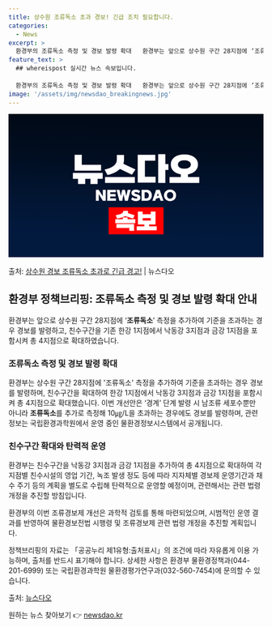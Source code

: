 ```yaml
---
title: 상수원 조류독소 초과 경보! 긴급 조치 필요합니다.
categories:
  - News
excerpt: >
  환경부의 조류독소 측정 및 경보 발령 확대   환경부는 앞으로 상수원 구간 28지점에 ‘조류독소’ 측정을 추…
feature_text: >
  ## whereispost 실시간 뉴스 속보입니다.

  환경부의 조류독소 측정 및 경보 발령 확대   환경부는 앞으로 상수원 구간 28지점에 ‘조류독소’ 측정을 추…
image: '/assets/img/newsdao_breakingnews.jpg'
---
```


![뉴스다오 속보](/assets/img/newsdao_breakingnews.jpg)

<p>출처: <a href="https://newsdao.kr/4094" rel="dofollow">상수원 경보 조류독소 초과로 긴급 경고!</a> | 뉴스다오</p>

<h2 data-ke-size="size26">환경부 정책브리핑: 조류독소 측정 및 경보 발령 확대 안내</h2>
환경부는 앞으로 상수원 구간 28지점에 ‘<b>조류독소</b>’ 측정을 추가하여 기준을 초과하는 경우 경보를 발령하고, 친수구간을 기존 한강 1지점에서 낙동강 3지점과 금강 1지점을 포함시켜 총 4지점으로 확대하였습니다.

<h3>조류독소 측정 및 경보 발령 확대</h3>
환경부는 상수원 구간 28지점에 '조류독소' 측정을 추가하여 기준을 초과하는 경우 경보를 발령하며, 친수구간을 확대하여 한강 1지점에서 낙동강 3지점과 금강 1지점을 포함시켜 총 4지점으로 확대했습니다. 이번 개선안은 ‘경계’ 단계 발령 시 남조류 세포수뿐만 아니라 <b>조류독소</b>를 추가로 측정해 10㎍/L을 초과하는 경우에도 경보를 발령하며, 관련 정보는 국립환경과학원에서 운영 중인 물환경정보시스템에서 공개됩니다.

<h3>친수구간 확대와 탄력적 운영</h3>
환경부는 친수구간을 낙동강 3지점과 금강 1지점을 추가하여 총 4지점으로 확대하여 각 지점별 친수시설의 영업 기간, 녹조 발생 정도 등에 따라 지자체별 경보제 운영기간과 채수 주기 등의 계획을 별도로 수립해 탄력적으로 운영할 예정이며, 관련해서는 관련 법령 개정을 추진할 방침입니다.

환경부의 이번 조류경보제 개선은 과학적 검토를 통해 마련되었으며, 시범적인 운영 결과를 반영하여 물환경보전법 시행령 및 조류경보제 관련 법령 개정을 추진할 계획입니다.

정책브리핑의 자료는 「공공누리 제1유형:출처표시」의 조건에 따라 자유롭게 이용 가능하며, 출처를 반드시 표기해야 합니다. 상세한 사항은 환경부 물환경정책과(044-201-6999) 또는 국립환경과학원 물환경평가연구과(032-560-7454)에 문의할 수 있습니다.

출처: <a href="https://newsdao.kr/4094">뉴스다오</a> 

원하는 뉴스 찾아보기 👉 <a href="https://newsdao.kr" rel="dofollow">newsdao.kr</a>


